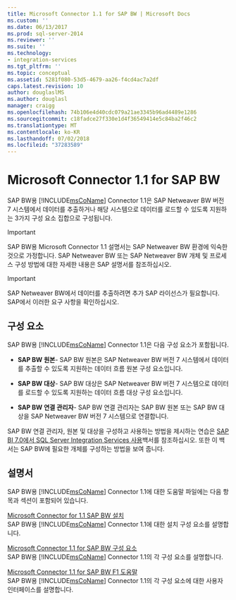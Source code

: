 ```yaml
---
title: Microsoft Connector 1.1 for SAP BW | Microsoft Docs
ms.custom: ''
ms.date: 06/13/2017
ms.prod: sql-server-2014
ms.reviewer: ''
ms.suite: ''
ms.technology:
- integration-services
ms.tgt_pltfrm: ''
ms.topic: conceptual
ms.assetid: 5281f080-53d5-4679-aa26-f4cd4ac7a2df
caps.latest.revision: 10
author: douglaslMS
ms.author: douglasl
manager: craigg
ms.openlocfilehash: 74b106e4d40cdc079a21ae3345b96ad4489e1286
ms.sourcegitcommit: c18fadce27f330e1d4f36549414e5c84ba2f46c2
ms.translationtype: MT
ms.contentlocale: ko-KR
ms.lasthandoff: 07/02/2018
ms.locfileid: "37283589"
---
```

# <a name="microsoft-connector-11-for-sap-bw"></a>Microsoft Connector 1.1 for SAP BW
  SAP BW용 [!INCLUDE[msCoName](../includes/msconame-md.md)] Connector 1.1은 SAP Netweaver BW 버전 7 시스템에서 데이터를 추출하거나 해당 시스템으로 데이터를 로드할 수 있도록 지원하는 3가지 구성 요소 집합으로 구성됩니다.  
  
> [!IMPORTANT]  
>  SAP BW용 Microsoft Connector 1.1 설명서는 SAP Netweaver BW 환경에 익숙한 것으로 가정합니다. SAP Netweaver BW 또는 SAP Netweaver BW 개체 및 프로세스 구성 방법에 대한 자세한 내용은 SAP 설명서를 참조하십시오.  
  
> [!IMPORTANT]  
>  SAP Netweaver BW에서 데이터를 추출하려면 추가 SAP 라이선스가 필요합니다. SAP에서 이러한 요구 사항을 확인하십시오.  
  
## <a name="components"></a>구성 요소  
 SAP BW용 [!INCLUDE[msCoName](../includes/msconame-md.md)] Connector 1.1은 다음 구성 요소가 포함됩니다.  
  
-   **SAP BW 원본**- SAP BW 원본은 SAP Netweaver BW 버전 7 시스템에서 데이터를 추출할 수 있도록 지원하는 데이터 흐름 원본 구성 요소입니다.  
  
-   **SAP BW 대상**- SAP BW 대상은 SAP Netweaver BW 버전 7 시스템으로 데이터를 로드할 수 있도록 지원하는 데이터 흐름 대상 구성 요소입니다.  
  
-   **SAP BW 연결 관리자**- SAP BW 연결 관리자는 SAP BW 원본 또는 SAP BW 대상을 SAP Netweaver BW 버전 7 시스템으로 연결합니다.  
  
 SAP BW 연결 관리자, 원본 및 대상을 구성하고 사용하는 방법을 제시하는 연습은 [SAP BI 7.0에서 SQL Server Integration Services 사용](http://go.microsoft.com/fwlink/?LinkId=301897)백서를 참조하십시오. 또한 이 백서는 SAP BW에 필요한 개체를 구성하는 방법을 보여 줍니다.  
  
## <a name="documentation"></a>설명서  
 SAP BW용 [!INCLUDE[msCoName](../includes/msconame-md.md)] Connector 1.1에 대한 도움말 파일에는 다음 항목과 섹션이 포함되어 있습니다.  
  
 [Microsoft Connector for 1.1 SAP BW 설치](installing-the-microsoft-connector-for-sap-bw.md)  
 SAP BW용 [!INCLUDE[msCoName](../includes/msconame-md.md)] Connector 1.1에 대한 설치 구성 요소를 설명합니다.  
  
 [Microsoft Connector 1.1 for SAP BW 구성 요소](microsoft-connector-for-sap-bw-components.md)  
 SAP BW용 [!INCLUDE[msCoName](../includes/msconame-md.md)] Connector 1.1의 각 구성 요소를 설명합니다.  
  
 [Microsoft Connector 1.1 for SAP BW F1 도움말](microsoft-connector-for-sap-bw-f1-help.md)  
 SAP BW용 [!INCLUDE[msCoName](../includes/msconame-md.md)] Connector 1.1의 각 구성 요소에 대한 사용자 인터페이스를 설명합니다.  
  
  
